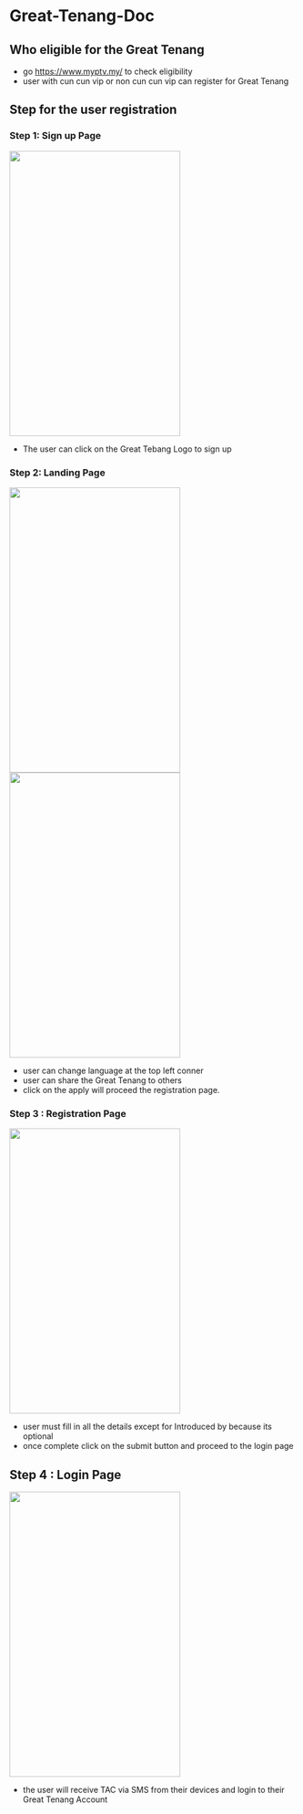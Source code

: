 # Great-Tenang-Doc


## Who eligible for the Great Tenang
- go https://www.myptv.my/ to check eligibility
- user with cun cun vip or non cun cun vip can register for Great Tenang




## Step for the user registration

### Step 1: Sign up Page

<img src="https://user-images.githubusercontent.com/22178479/155059029-9a1c1991-6f1d-4ebd-abe2-3f262d4032c4.jpg" width="300" height="500">

- The user can click on the Great Tebang Logo to sign up

### Step 2: Landing Page

<img src="https://user-images.githubusercontent.com/22178479/155060304-d6c582bf-0e4c-4334-9040-c0f766b70c5f.png" width="300" height="500">
<img src="https://user-images.githubusercontent.com/22178479/155060479-0be6e07b-38c5-4d02-975b-45288be075c9.png" width="300" height="500">

- user can change language at the top left conner
- user can share the Great Tenang to others
- click on the apply will proceed the registration page.


### Step 3 : Registration Page

<img src="https://user-images.githubusercontent.com/22178479/155061267-26c21d20-3d09-45d1-b835-28661dc1ce53.png" width="300" height="500">

- user must fill in all the details except for Introduced by because its optional
- once complete click on the submit button and proceed to the login page

## Step 4 : Login Page 

<img src="https://user-images.githubusercontent.com/22178479/155061694-c845ae94-0e96-4c89-9cff-356ac9a03e02.png" width="300" height="500">

- the user will receive TAC via SMS from their devices and login to their Great Tenang Account



